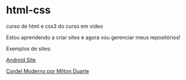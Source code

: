 # html-css
 curso de html e css3 do curso em video

Estou aprendendo a criar sites e agora vou gerenciar meus repositórios!

Exemplos de sites:

<a href="https://joaorbt159.github.io/projeto-android/" target="_blank">Android Site</a>

<a href="https://joaorbt159.github.io/projeto-cordel/" target="_blank">Cordel Moderno por Milton Duarte</a>